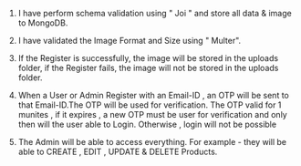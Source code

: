1. I have perform schema validation using " Joi " and store all data & image to MongoDB.

2. I have validated the Image Format and Size using " Multer".

3. If the Register is successfully, the image will be stored in the uploads folder, if the Register fails, the image will not be stored in the uploads folder.

4. When a User or Admin Register with an Email-ID , an OTP will be sent to that Email-ID.The OTP will be used for verification. The OTP valid for 1 munites , if it expires , a new OTP must be user for verification and only then will the user able to Login. Otherwise , login will not be possible

5. The Admin will be able to access everything. For example - they will be able to CREATE , EDIT , UPDATE & DELETE Products.